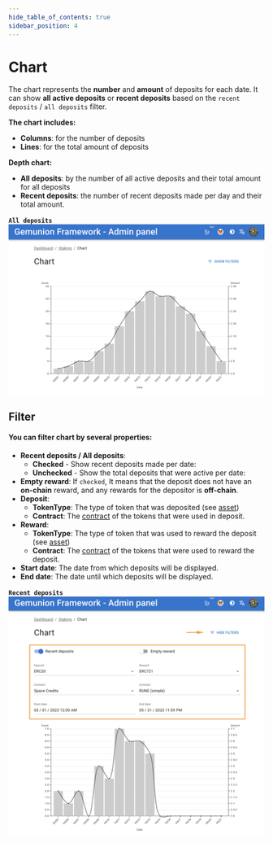 ```yaml
---
hide_table_of_contents: true
sidebar_position: 4
---
```


# Chart

The chart represents the **number** and **amount** of deposits for each date. It can show **all active deposits** or **recent deposits** based on the `recent deposits` / `all deposits` filter. 

**The chart includes:** 
- **Columns**: for the number of deposits 
- **Lines**: for the total amount of deposits 

<!-- **The depth of the chart can determine:** -->
**Depth chart:**
- **All deposits**: by the number of all active deposits and their total amount for all deposits
- **Recent deposits**: the number of recent deposits made per day and their total amount.

**`All deposits`**
![](/img/admin/mechanics-marketing/staking/chart.png)

## Filter

#### You can filter chart by several properties:

- **Recent deposits / All deposits**: 
    - **Checked** - Show recent deposits made per date:
    - **Unchecked** - Show the total deposits that were active per date:
- **Empty reward**: If `checked`, It means that the deposit does not have an **on-chain** reward, and any rewards for the depositor is **off-chain**.
- **Deposit**:
    - **TokenType**: The type of token that was deposited (see [asset](/admin/miscellaneous/asset))
    - **Contract**: The [contract](/admin/hierarchy/ERC721/contract) of the tokens that were used in deposit.
- **Reward**: 
    - **TokenType**: The type of token that was used to reward the deposit (see [asset](/admin/miscellaneous/asset))
    - **Contract**: The [contract](/admin/hierarchy/ERC721/contract) of the tokens that were used to reward the deposit.
- **Start date**: The date from which deposits will be displayed.
- **End date**: The date until which deposits will be displayed.

**`Recent deposits`**
![](/img/admin/mechanics-marketing/staking/chart_filter.png)
<!-- - **Column**: indicate the number of deposits being deposited per date. -->
<!-- - **Lines**:  indicate the amount of deposits being deposited per date. -->
<!-- - **Column**: indicate the number of active deposits per date. -->
<!-- - **Lines**: indicate the total amount of active deposits per date. -->
